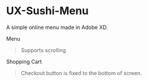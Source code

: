 # UX-Sushi-Menu
A simple online menu made in Adobe XD.

Menu
>Supports scrolling

Shopping Cart
>Checkout button is fixed to the bottom of screen.

